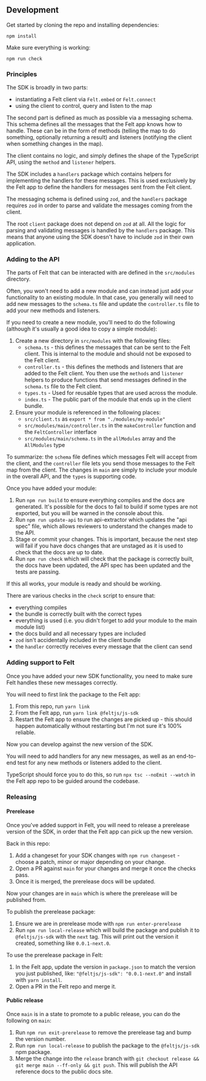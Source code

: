 ## Development

Get started by cloning the repo and installing dependencies:

```
npm install
```

Make sure everything is working:

```
npm run check
```

### Principles

The SDK is broadly in two parts:

- instantiating a Felt client via `Felt.embed` or `Felt.connect`
- using the client to control, query and listen to the map

The second part is defined as much as possible via a messaging schema. This schema defines
all the messages that the Felt app knows how to handle. These can be in the form of
methods (telling the map to do something, optionally returning a result) and listeners
(notifying the client when something changes in the map).

The client contains no logic, and simply defines the shape of the TypeScript API, using
the `method` and `listener` helpers.

The SDK includes a `handlers` package which contains helpers for implementing the
handlers for these messages. This is used exclusively by the Felt app to define the
handlers for messages sent from the Felt client.

The messaging schema is defined using `zod`, and the `handlers` package requires `zod` in
order to parse and validate the messages coming from the client.

The root `client` package does not depend on `zod` at all. All the logic for parsing and
validating messages is handled by the `handlers` package. This means that anyone using the
SDK doesn't have to include `zod` in their own application.

### Adding to the API

The parts of Felt that can be interacted with are defined in the `src/modules` directory.

Often, you won't need to add a new module and can instead just add your functionality to an
existing module. In that case, you generally will need to add new messages to the `schema.ts` file
and update the `controller.ts` file to add your new methods and listeners.

If you need to create a new module, you'll need to do the following (although it's usually a good
idea to copy a simple module):

1. Create a new directory in `src/modules` with the following files:
   - `schema.ts` - this defines the messages that can be sent to the Felt client. This is internal
     to the module and should not be exposed to the Felt client.
   - `controller.ts` - this defines the methods and listeners that are added to the Felt client. You
     then use the `methods` and `listener` helpers to produce functions that send messages defined
     in the `schema.ts` file to the Felt client.
   - `types.ts` - Used for reusable types that are used across the module.
   - `index.ts` - The public part of the module that ends up in the client bundle.
2. Ensure your module is referenced in the following places:
   - `src/client.ts` as `export * from "./modules/my-module"`
   - `src/modules/main/controller.ts` in the `makeController` function and the `FeltController` interface
   - `src/modules/main/schema.ts` in the `allModules` array and the `AllModules` type

To summarize: the `schema` file defines which messages Felt will accept from the client, and the `controller`
file lets you send those messages to the Felt map from the client. The changes in `main` are simply to
include your module in the overall API, and the `types` is supporting code.

Once you have added your module:

1. Run `npm run build` to ensure everything compiles and the docs are generated. It's possible for the docs to
   fail to build if some types are not exported, but you will be warned in the console about this.
1. Run `npm run update-api` to run api-extractor which updates the "api spec" file, which allows
   reviewers to understand the changes made to the API.
1. Stage or commit your changes. This is important, because the next step will fail if you have
   docs changes that are unstaged as it is used to check that the docs are up to date.
1. Run `npm run check` which will check that the package is correctly built, the docs have been
   updated, the API spec has been updated and the tests are passing.

If this all works, your module is ready and should be working.

There are various checks in the `check` script to ensure that:

- everything compiles
- the bundle is correctly built with the correct types
- everything is used (i.e. you didn't forget to add your module to the main module list)
- the docs build and all necessary types are included
- `zod` isn't accidentally included in the client bundle
- the `handler` correctly receives every message that the client can send

### Adding support to Felt

Once you have added your new SDK functionality, you need to make sure Felt handles these new messages
correctly.

You will need to first link the package to the Felt app:

1. From this repo, run `yarn link`
2. From the Felt app, run `yarn link @feltjs/js-sdk`
3. Restart the Felt app to ensure the changes are picked up - this should happen automatically
   without restarting but I'm not sure it's 100% reliable.

Now you can develop against the new version of the SDK.

You will need to add handlers for any new messages, as well as an end-to-end test for any new
methods or listeners added to the client.

TypeScript should force you to do this, so run `npx tsc --noEmit --watch` in the Felt app repo
to be guided around the codebase.

### Releasing

#### Prerelease

Once you've added support in Felt, you will need to release a prerelease version of the SDK, in
order that the Felt app can pick up the new version.

Back in this repo:

1. Add a changeset for your SDK changes with `npm run changeset` - choose a patch, minor or major
   depending on your change.
2. Open a PR against `main` for your changes and merge it once the checks pass.
3. Once it is merged, the prerelease docs will be updated.

Now your changes are in `main` which is where the prerelease will be published from.

To publish the prerelease package:

1. Ensure we are in prerelease mode with `npm run enter-prerelease`
2. Run `npm run local-release` which will build the package and publish it to `@feltjs/js-sdk`
   with the `next` tag. This will print out the version it created, something like `0.0.1-next.0`.

To use the prerelease package in Felt:

1. In the Felt app, update the version in `package.json` to match the version you just published,
   like: `"@feltjs/js-sdk": "0.0.1-next.0"` and install with `yarn install`.
2. Open a PR in the Felt repo and merge it.

#### Public release

Once `main` is in a state to promote to a public release, you can do the following on `main`:

1. Run `npm run exit-prerelease` to remove the prerelease tag and bump the version number.
2. Run `npm run local-release` to publish the package to the `@feltjs/js-sdk` npm package.
3. Merge the change into the `release` branch with `git checkout release && git merge main --ff-only && git push`.
   This will publish the API reference docs to the public docs site.
